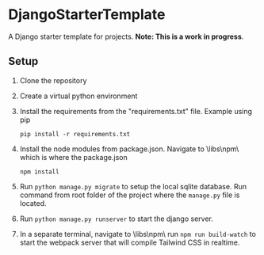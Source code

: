 # DjangoStarterTemplate

A Django starter template for projects. **Note: This is a work in progress**.

## Setup

1. Clone the repository
2. Create a virtual python environment
3. Install the requirements from the "requirements.txt" file. Example using pip
    ```cdm
    pip install -r requirements.txt
    ```

3. Install the node modules from package.json. Navigate to \libs\npm\ which is where the package.json
    ```cdm
    npm install
    ```

4. Run `python manage.py migrate` to setup the local sqlite database. Run command from root folder of the project where
   the `manage.py` file is located.
5. Run `python manage.py runserver` to start the django server.
6. In a separate terminal, navigate to \libs\npm\ run `npm run build-watch` to start the webpack server that will
   compile Tailwind CSS in realtime.
